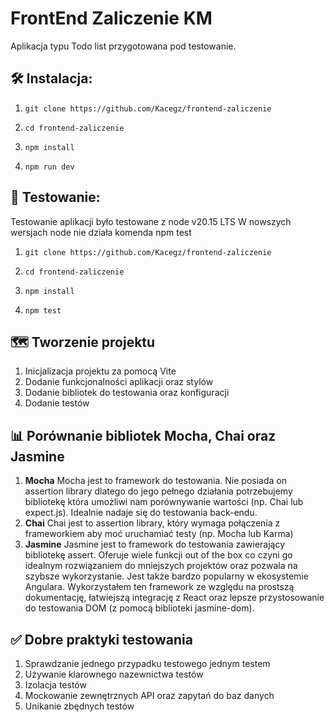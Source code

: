 # FrontEnd Zaliczenie KM

Aplikacja typu Todo list przygotowana pod testowanie.

## 🛠️ Instalacja:

1. `git clone https://github.com/Kacegz/frontend-zaliczenie`

2. `cd frontend-zaliczenie`

3. `npm install`

4. `npm run dev`

## 🧪 Testowanie:

Testowanie aplikacji było testowane z node v20.15 LTS
W nowszych wersjach node nie działa komenda npm test

1. `git clone https://github.com/Kacegz/frontend-zaliczenie`

2. `cd frontend-zaliczenie`

3. `npm install`

4. `npm test`

## 🗺️ Tworzenie projektu

1. Inicjalizacja projektu za pomocą Vite
2. Dodanie funkcjonalności aplikacji oraz stylów
3. Dodanie bibliotek do testowania oraz konfiguracji
4. Dodanie testów

## 📊 Porównanie bibliotek Mocha, Chai oraz Jasmine

1. **Mocha**
   Mocha jest to framework do testowania. Nie posiada on assertion library dlatego do jego pełnego działania potrzebujemy bibliotekę która umożliwi nam porównywanie wartości (np. Chai lub expect.js). Idealnie nadaje się do testowania back-endu.
2. **Chai**
   Chai jest to assertion library, który wymaga połączenia z frameworkiem aby moć uruchamiać testy (np. Mocha lub Karma)
3. **Jasmine**
   Jasmine jest to framework do testowania zawierający bibliotekę assert. Oferuje wiele funkcji out of the box co czyni go idealnym rozwiązaniem do mniejszych projektów oraz pozwala na szybsze wykorzystanie. Jest także bardzo popularny w ekosystemie Angulara. Wykorzystałem ten framework ze względu na prostszą dokumentację, łatwiejszą integrację z React oraz lepsze przystosowanie do testowania DOM (z pomocą biblioteki jasmine-dom).

## ✅ Dobre praktyki testowania

1. Sprawdzanie jednego przypadku testowego jednym testem
2. Używanie klarownego nazewnictwa testów
3. Izolacja testów
4. Mockowanie zewnętrznych API oraz zapytań do baz danych
5. Unikanie zbędnych testów
